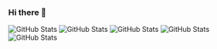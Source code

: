 ### Hi there 👋

<!--
**taralloxx/taralloxx** is a ✨ _special_ ✨ repository because its `README.md` (this file) appears on your GitHub profile.

Here are some ideas to get you started:

- 🔭 I’m currently working on ...
- 🌱 I’m currently learning ...
- 👯 I’m looking to collaborate on ...
- 🤔 I’m looking for help with ...
- 💬 Ask me about ...
- 📫 How to reach me: ...
- 😄 Pronouns: ...
- ⚡ Fun fact: ...
-->


![GitHub Stats](https://github-readme-stats.vercel.app/api?username=taralloxx&count_private=true&show_icons=true&theme=radical)
![GitHub Stats](https://github-readme-stats.vercel.app/api/top-langs/?username=taralloxx&show_icons=true&theme=radical)
![GitHub Stats](https://img.shields.io/badge/-HTML-e34f26?logo=html5&logoColor=fff)
![GitHub Stats](https://img.shields.io/badge/-SCSS-CC6699?logo=sass&logoColor=fff)
![GitHub Stats](https://img.shields.io/badge/-JAVASCRIPT-F7DF1E?logo=js&logoColor=fff)
